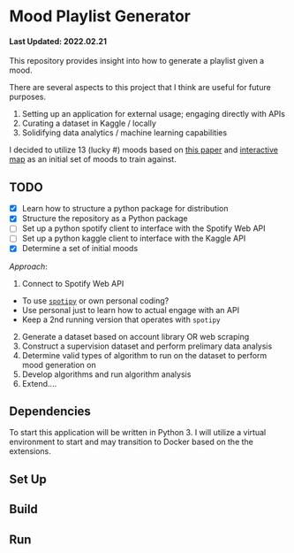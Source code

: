 
# Mood Playlist Generator

#### Last Updated: 2022.02.21

This repository provides insight into how to generate a playlist given a mood.

There are several aspects to this project that I think are useful for future purposes.

1. Setting up an application for external usage; engaging directly with APIs
2. Curating a dataset in Kaggle / locally
3. Solidifying data analytics / machine learning capabilities

I decided to utilize 13 (lucky #) moods based on [this paper](https://www.pnas.org/content/117/4/1924) and [interactive map](https://www.ocf.berkeley.edu/~acowen/music.html#) as an initial set of moods to train against.

## TODO

- [x] Learn how to structure a python package for distribution
- [x] Structure the repository as a Python package
- [ ] Set up a python spotify client to interface with the Spotify Web API
- [ ] Set up a python kaggle client to interface with the Kaggle API
- [x] Determine a set of initial moods

_Approach_:
1. Connect to Spotify Web API
  - To use [`spotipy`](https://spotipy.readthedocs.io/) or own personal coding?
  - Use personal just to learn how to actual engage with an API
  - Keep a 2nd running version that operates with `spotipy`
2. Generate a dataset based on account library OR web scraping
3. Construct a supervision dataset and perform prelimary data analysis
4. Determine valid types of algorithm to run on the dataset to perform mood generation on
5. Develop algorithms and run algorithm analysis
6. Extend....

## Dependencies

To start this application will be written in Python 3. I will utilize a virtual environment to start and may transition to Docker based on the the extensions.

## Set Up

## Build

## Run
